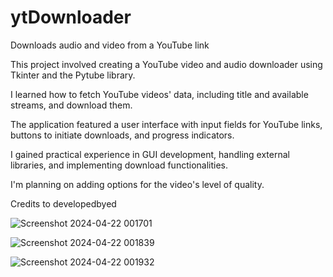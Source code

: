 # ytDownloader
Downloads audio and video from a YouTube link

This project involved creating a YouTube video and audio downloader using Tkinter and the Pytube library. 

I learned how to fetch YouTube videos' data, including title and available streams, and download them. 

The application featured a user interface with input fields for YouTube links, buttons to initiate downloads, and progress indicators. 

I gained practical experience in GUI development, handling external libraries, and implementing download functionalities.

I'm planning on adding options for the video's level of quality.

Credits to developedbyed


![Screenshot 2024-04-22 001701](https://github.com/sAhmedHasan/yt_downloader/assets/74529787/58cbd8a7-d339-45c7-892e-8ae7387d83bc)


![Screenshot 2024-04-22 001839](https://github.com/sAhmedHasan/yt_downloader/assets/74529787/fbf1fdbc-bcba-40c8-ae58-12bc80ebf46f)


![Screenshot 2024-04-22 001932](https://github.com/sAhmedHasan/yt_downloader/assets/74529787/2b0cdf18-3ee1-4826-9156-345ebf05bc4b)
